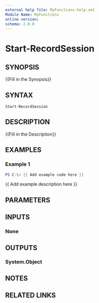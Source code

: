 ```yaml
---
external help file: MyFunctions-help.xml
Module Name: MyFunctions
online version:
schema: 2.0.0
---
```


# Start-RecordSession

## SYNOPSIS
{{Fill in the Synopsis}}

## SYNTAX

```
Start-RecordSession
```

## DESCRIPTION
{{Fill in the Description}}

## EXAMPLES

### Example 1
```powershell
PS C:\> {{ Add example code here }}
```

{{ Add example description here }}

## PARAMETERS

## INPUTS

### None


## OUTPUTS

### System.Object

## NOTES

## RELATED LINKS
